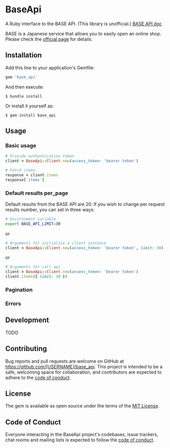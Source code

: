 # BaseApi
A Ruby interface to the BASE API. (This library is unofficial.)
[BASE API doc](https://docs.thebase.in/docs/api/)

BASE is a Japanese service that allows you to easily open an online shop. Please check the [official page](https://thebase.in/) for details.

## Installation

Add this line to your application's Gemfile:

```ruby
gem 'base_api'
```

And then execute:

    $ bundle install

Or install it yourself as:

    $ gem install base_api

## Usage
### Basic usage

```ruby
# Provide authentication token
client = BaseApi::Client.new(access_token: 'bearer token')

# Fetch items
response = client.items
response['items']
```

### Default results per_page
Default results from the BASE API are 20. If you wish to change per request results number, you can set in three ways:

```bash
# Environment variable
export BASE_API_LIMIT=30
```

or

```ruby
# Arguments for initialzie a client instance
client = BaseApi::Client.new(access_token: 'bearer token', limit: 30)
```

or

```ruby
# Arguments for call api
client = BaseApi::Client.new(access_token: 'bearer token')
client.items({ limit: 30 })
```

### Pagination


### Errors


## Development
TODO

## Contributing

Bug reports and pull requests are welcome on GitHub at https://github.com/[USERNAME]/base_api. This project is intended to be a safe, welcoming space for collaboration, and contributors are expected to adhere to the [code of conduct](https://github.com/[USERNAME]/base_api/blob/master/CODE_OF_CONDUCT.md).


## License

The gem is available as open source under the terms of the [MIT License](https://opensource.org/licenses/MIT).

## Code of Conduct

Everyone interacting in the BaseApi project's codebases, issue trackers, chat rooms and mailing lists is expected to follow the [code of conduct](https://github.com/[USERNAME]/base_api/blob/master/CODE_OF_CONDUCT.md).
